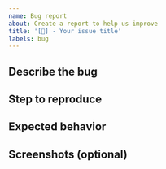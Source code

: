 ```yaml
---
name: Bug report
about: Create a report to help us improve
title: '[🐛] - Your issue title'
labels: bug
---
```


## Describe the bug

<!-- A clear and concise description of what the bug is. -->

## Step to reproduce

<!--
Steps to reproduce the behavior:

1. Go to '...'
2. Click on '....'
3. Scroll down to '....'
4. See error
-->

## Expected behavior

<!-- A clear and concise description of what you expected to happen. -->

## Screenshots (optional)

<!-- If applicable, provide screenshots to help explain your problem. -->